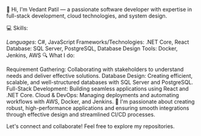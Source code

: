 👋 Hi, I'm Vedant Patil — a passionate software developer with expertise in full-stack development, cloud technologies, and system design.

💻 Skills:

*Languages*: C#, JavaScript
Frameworks/Technologies: .NET Core, React
Database: SQL Server, PostgreSQL, Database Design
Tools: Docker, Jenkins, AWS
🔍 What I do:

Requirement Gathering: Collaborating with stakeholders to understand needs and deliver effective solutions.
Database Design: Creating efficient, scalable, and well-structured databases with SQL Server and PostgreSQL.
Full-Stack Development: Building seamless applications using React and .NET Core.
Cloud & DevOps: Managing deployments and automating workflows with AWS, Docker, and Jenkins.
🚀 I'm passionate about creating robust, high-performance applications and ensuring smooth integrations through effective design and streamlined CI/CD processes.

Let's connect and collaborate! Feel free to explore my repositories.
